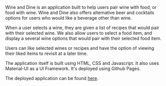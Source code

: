 Wine and Dine is an application built to help users pair wine with food, or food with wine. Wine and Dine also offers alternative beer and cocktails options for users who would like a beverage other than wine.

When a user selects a wine, they are given a list of recipes that would pair with their selected wine. We also allow users to select a food item, and display a several wine options that would pair with their selected food item.

Users can like selected wines or recipes and have the option of viewing their liked items to revisit at a later time.

The application itself is built using HTML, CSS and Javascript. It also uses Material-UI as a UI Framework. It's deployed using Github Pages.

The deployed application can be found [here](https://ucb-bootcamp.github.io/wine-and-dine/).
